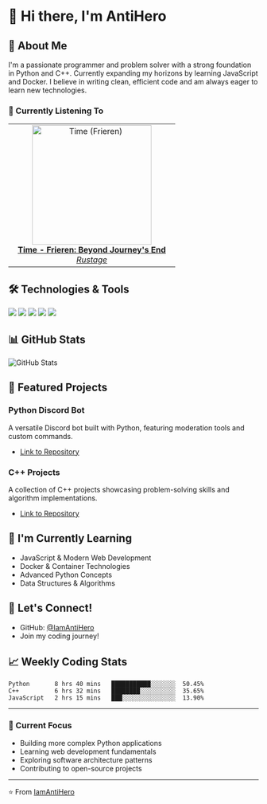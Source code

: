 # 👋 Hi there, I'm AntiHero

## 🚀 About Me
I'm a passionate programmer and problem solver with a strong foundation in Python and C++. Currently expanding my horizons by learning JavaScript and Docker. I believe in writing clean, efficient code and am always eager to learn new technologies.


### 🎵 Currently Listening To
<div align="center">
  <table width="320px">
    <tr>
      <td width="320px" align="center">
        <a href="https://open.spotify.com/track/2HF9ZpV8bdc4qFBAP5VVsJ">
          <img src="https://i.scdn.co/image/ab67616d0000b273ef252d708a9210af6cfb07f8" width="240px" alt="Time (Frieren)"/>
          <br/>
          <b>Time - Frieren: Beyond Journey's End</b>
          <br/>
          <i>Rustage</i>
        </a>
      </td>
    </tr>
  </table>
</div>


## 🛠️ Technologies & Tools
![](https://img.shields.io/badge/Code-Python-informational?style=flat&color=informational)
![](https://img.shields.io/badge/Code-C++-informational?style=flat&color=informational)
![](https://img.shields.io/badge/Code-JavaScript-informational?style=flat&color=informational)
![](https://img.shields.io/badge/Tools-Docker-informational?style=flat&color=informational)
![](https://img.shields.io/badge/Editor-VS_Code-informational?style=flat&color=informational)

## 📊 GitHub Stats
![GitHub Stats](https://github-readme-stats.vercel.app/api?username=IamAntiHero&show_icons=true&theme=dark)

## 🌟 Featured Projects
### Python Discord Bot
A versatile Discord bot built with Python, featuring moderation tools and custom commands.
- [Link to Repository](https://github.com/IamAntiHero/SparkBrainBot)

### C++ Projects
A collection of C++ projects showcasing problem-solving skills and algorithm implementations.
- [Link to Repository](https://github.com/IamAntiHero/CppProjects)

## 🌱 I'm Currently Learning
- JavaScript & Modern Web Development
- Docker & Container Technologies
- Advanced Python Concepts
- Data Structures & Algorithms

## 💬 Let's Connect!
- GitHub: [@IamAntiHero](https://github.com/IamAntiHero)
- Join my coding journey!

## 📈 Weekly Coding Stats
```text
Python       8 hrs 40 mins   ███████████░░░░░░░  50.45%
C++          6 hrs 32 mins   ████████░░░░░░░░░░  35.65%
JavaScript   2 hrs 15 mins   ███░░░░░░░░░░░░░░░  13.90%
```

---

### 🎯 Current Focus
- Building more complex Python applications
- Learning web development fundamentals
- Exploring software architecture patterns
- Contributing to open-source projects

---

⭐️ From [IamAntiHero](https://github.com/IamAntiHero)

